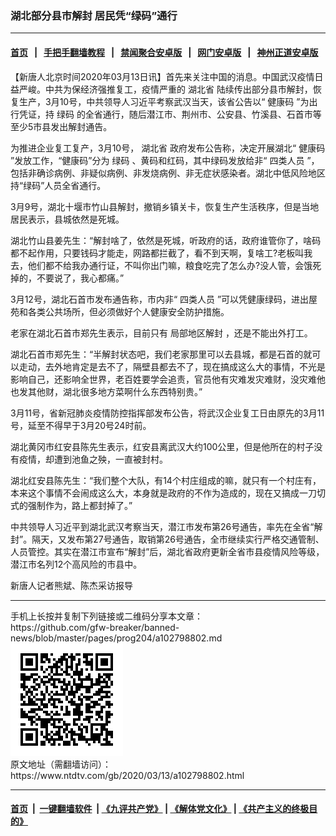 ### 湖北部分县市解封 居民凭“绿码”通行
------------------------

#### [首页](https://github.com/gfw-breaker/banned-news/blob/master/README.md) &nbsp;&nbsp;|&nbsp;&nbsp; [手把手翻墙教程](https://github.com/gfw-breaker/guides/wiki) &nbsp;&nbsp;|&nbsp;&nbsp; [禁闻聚合安卓版](https://github.com/gfw-breaker/bn-android) &nbsp;&nbsp;|&nbsp;&nbsp; [网门安卓版](https://github.com/oGate2/oGate) &nbsp;&nbsp;|&nbsp;&nbsp; [神州正道安卓版](https://github.com/SzzdOgate/update) 



<div><div class="post_content" itemprop="articleBody">
 <p>
  【新唐人北京时间2020年03月13日讯】首先来关注中国的消息。中国武汉疫情日益严峻。中共为保经济强推复工，疫情严重的
  <ok href="https://www.ntdtv.com/gb/湖北省.htm">
   湖北省
  </ok>
  陆续传出部分县市解封，恢复生产，3月10号，中共领导人习近平考察武汉当天，该省公告以“
  <ok href="https://www.ntdtv.com/gb/健康码.htm">
   健康码
  </ok>
  ”为出行凭证，持
  <ok href="https://www.ntdtv.com/gb/绿码.htm">
   绿码
  </ok>
  的全省通行，随后潜江市、荆州市、公安县、竹溪县、石首市等至少5市县发出解封通告。
 </p>
 <p>
  为推进企业复工复产，3月10号，
  <ok href="https://www.ntdtv.com/gb/湖北省.htm">
   湖北省
  </ok>
  政府发布公告称，决定开展湖北“
  <ok href="https://www.ntdtv.com/gb/健康码.htm">
   健康码
  </ok>
  ”发放工作，“健康码”分为
  <ok href="https://www.ntdtv.com/gb/绿码.htm">
   绿码
  </ok>
  、黄码和红码，其中绿码发放给非“
  <ok href="https://www.ntdtv.com/gb/四类人员.htm">
   四类人员
  </ok>
  ”，包括非确诊病例、非疑似病例、非发烧病例、非无症状感染者。湖北中低风险地区持“绿码”人员全省通行。
 </p>
 <p>
  3月9号，湖北十堰市竹山县解封，撤销乡镇关卡，恢复生产生活秩序，但是当地居民表示，县城依然是死城。
 </p>
 <p>
  湖北竹山县姜先生：“解封啥了，依然是死城，听政府的话，政府谁管你了，啥码都不起作用，只要钱码才能走，网路都拦截了，看不到天啊，复啥工?老板叫我去，他们都不给我办通行证，不叫你出门嘛，粮食吃完了怎么办?没人管，会饿死掉的，不要说了，我心都痛。”
 </p>
 <p>
  3月12号，湖北石首市发布通告称，市内非“
  <ok href="https://www.ntdtv.com/gb/四类人员.htm">
   四类人员
  </ok>
  ”可以凭健康绿码，进出屋苑和各类公共场所，但必须做好个人健康安全防护措施。
 </p>
 <p>
  老家在湖北石首市郑先生表示，目前只有
  <ok href="https://www.ntdtv.com/gb/局部地区解封.htm">
   局部地区解封
  </ok>
  ，还是不能出外打工。
 </p>
 <p>
  湖北石首市郑先生：“半解封状态吧，我们老家那里可以去县城，都是石首的就可以走动，去外地肯定是去不了，隔壁县都去不了，现在搞成这么大的事情，不光是影响自己，还影响全世界，老百姓要学会追责，官员他有灾难发灾难财，没灾难他也发其他财，湖北很多地方菜啊什么东西特别贵。”
 </p>
 <p>
  3月11号，省新冠肺炎疫情防控指挥部发布公告，将武汉企业复工日由原先的3月11号，延至不得早于3月20号24时前。
 </p>
 <p>
  湖北黄冈市红安县陈先生表示，红安县离武汉大约100公里，但是他所在的村子没有疫情，却遭到池鱼之殃，一直被封村。
 </p>
 <p>
  湖北红安县陈先生：“我们整个大队，有14个村庄组成的嘛，就只有一个村庄有，本来这个事情不会闹成这么大，本身就是政府的不作为造成的，现在又搞成一刀切式的强制作为，路上都封掉了。”
 </p>
 <p>
  中共领导人习近平到湖北武汉考察当天，潜江市发布第26号通告，率先在全省“解封”。隔天，又发布第27号通告，取销第26号通告，全市继续实行严格交通管制、人员管控。其实在潜江市宣布“解封”后，湖北省政府更新全省市县疫情风险等级，潜江市名列12个高风险的市县中。
 </p>
 <p>
  新唐人记者熊斌、陈杰采访报导
 </p>
 <p>
 </p>
 <div class="single_ad">
 </div>
</div>
</div>
<hr/>
手机上长按并复制下列链接或二维码分享本文章：<br/>
https://github.com/gfw-breaker/banned-news/blob/master/pages/prog204/a102798802.md <br/>
<a href='https://github.com/gfw-breaker/banned-news/blob/master/pages/prog204/a102798802.md'><img src='https://github.com/gfw-breaker/banned-news/blob/master/pages/prog204/a102798802.md.png'/></a> <br/>
原文地址（需翻墙访问）：https://www.ntdtv.com/gb/2020/03/13/a102798802.html


------------------------
#### [首页](https://github.com/gfw-breaker/banned-news/blob/master/README.md) &nbsp;|&nbsp; [一键翻墙软件](https://github.com/gfw-breaker/nogfw/blob/master/README.md) &nbsp;| [《九评共产党》](https://github.com/gfw-breaker/9ping.md/blob/master/README.md#九评之一评共产党是什么) | [《解体党文化》](https://github.com/gfw-breaker/jtdwh.md/blob/master/README.md) | [《共产主义的终极目的》](https://github.com/gfw-breaker/gczydzjmd.md/blob/master/README.md)


<img src='http://gfw-breaker.win/banned-news/pages/prog204/a102798802.md' width='0px' height='0px'/>